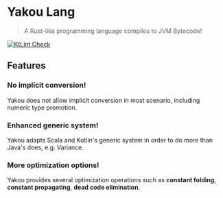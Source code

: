 # Yakou Lang
> A Rust-like programming language compiles to JVM Bytecode!

[![KtLint Check](https://github.com/CASC-Lang/Yakou/actions/workflows/ktlint_check.yml/badge.svg)](https://github.com/CASC-Lang/Yakou/actions/workflows/ktlint_check.yml) 

## Features
### No implicit conversion!
Yakou does not allow implicit conversion in most scenario, 
including numeric type promotion.
### Enhanced generic system!
Yakou adapts Scala and Kotlin's generic system in order to do more than
Java's does, e.g. Variance.
### More optimization options!
Yakou provides several optimization operations such as **constant folding**,
**constant propagating**, **dead code elimination**.
